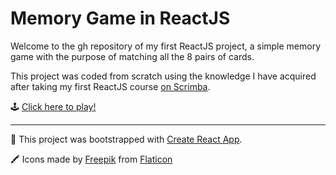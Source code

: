 # Memory Game in ReactJS
Welcome to the gh repository of my first ReactJS project, a simple memory game with the purpose of matching all the 8 pairs of cards.

This project was coded from scratch using the knowledge I have acquired after taking my first ReactJS course [on Scrimba](https://scrimba.com/learn/learnreact).

🕹 [Click here to play!](https://erikasinkovics.github.io/memory/)

-----
🔩 This project was bootstrapped with [Create React App](https://github.com/facebook/create-react-app).

🖍 Icons made by [Freepik](https://www.flaticon.com/authors/freepik) from [Flaticon](https://www.flaticon.com/)

